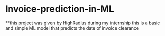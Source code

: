 # Invoice-prediction-in-ML
**this project was given by HighRadius during my internship
this is a basic and simple ML model that predicts the date of invoice clearance
